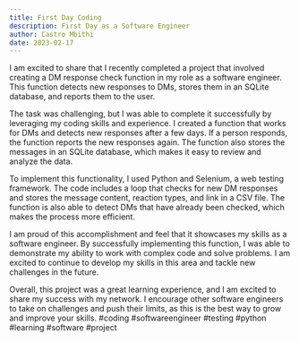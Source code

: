 ```yaml
---
title: First Day Coding
description: First Day as a Software Engineer
author: Castro Mbithi
date: 2023-02-17
---
```


I am excited to share that I recently completed a project that involved creating a DM response check function in my role as a software engineer. This function detects new responses to DMs, stores them in an SQLite database, and reports them to the user.

The task was challenging, but I was able to complete it successfully by leveraging my coding skills and experience. I created a function that works for DMs and detects new responses after a few days. If a person responds, the function reports the new responses again. The function also stores the messages in an SQLite database, which makes it easy to review and analyze the data.

To implement this functionality, I used Python and Selenium, a web testing framework. The code includes a loop that checks for new DM responses and stores the message content, reaction types, and link in a CSV file. The function is also able to detect DMs that have already been checked, which makes the process more efficient.

I am proud of this accomplishment and feel that it showcases my skills as a software engineer. By successfully implementing this function, I was able to demonstrate my ability to work with complex code and solve problems. I am excited to continue to develop my skills in this area and tackle new challenges in the future.

Overall, this project was a great learning experience, and I am excited to share my success with my network. I encourage other software engineers to take on challenges and push their limits, as this is the best way to grow and improve your skills. #coding #softwareengineer #testing #python #learning #software #project